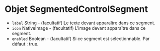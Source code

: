# Objet SegmentedControlSegment

* `label` String - (facultatif) Le texte devant apparaître dans ce segment.
* `icon` NativeImage - (facultatif) L'image devant apparaître dans ce segment.
* `enabled` Boolean - (facultatif) Si ce segment est sélectionnable. Par défaut : true.
